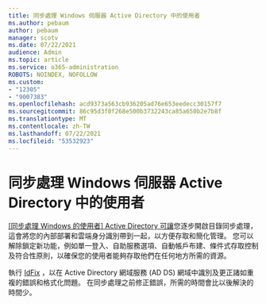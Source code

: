 ```yaml
---
title: 同步處理 Windows 伺服器 Active Directory 中的使用者
ms.author: pebaum
author: pebaum
manager: scotv
ms.date: 07/22/2021
audience: Admin
ms.topic: article
ms.service: o365-administration
ROBOTS: NOINDEX, NOFOLLOW
ms.custom:
- "12305"
- "9007383"
ms.openlocfilehash: acd9373a563cb936205ad76e653eedecc30157f7
ms.sourcegitcommit: 86c95d3f0f268e500b3732243ca85a650b2e7b8f
ms.translationtype: MT
ms.contentlocale: zh-TW
ms.lasthandoff: 07/22/2021
ms.locfileid: "53532923"
---
```

# <a name="sync-users-from-your-windows-server-active-directory"></a>同步處理 Windows 伺服器 Active Directory 中的使用者

[[同步處理 Windows 的使用者] Active Directory 可讓](https://admin.microsoft.com/AdminPortal/Home#/featureexplorer/security/Identity)您逐步開啟目錄同步處理，這會將您的內部部署和雲端身分識別帶到一起，以方便存取和簡化管理。 您可以解除鎖定新功能，例如單一登入、自助服務選項、自動帳戶布建、條件式存取控制及符合性原則，以確保您的使用者能夠存取他們在任何地方所需的資源。 

執行 [IdFix](https://admin.microsoft.com/Adminportal/Home?source=applauncher#/modernonboarding/IdentityWizard) ，以在 Active Directory 網域服務 (AD DS) 網域中識別及更正諸如重複的錯誤和格式化問題。 在同步處理之前修正錯誤，所需的時間會比以後解決的時間少。

